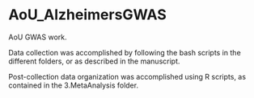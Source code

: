 # AoU_AlzheimersGWAS
AoU GWAS work.

Data collection was accomplished by following the bash scripts in the different folders, or as described in the manuscript.

Post-collection data organization was accomplished using R scripts, as contained in the 3.MetaAnalysis folder.
